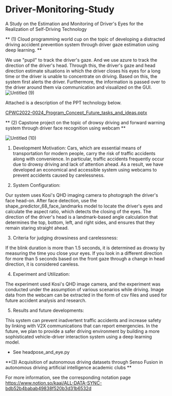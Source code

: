 # Driver-Monitoring-Study
A Study on the Estimation and Monitoring of Driver's Eyes for the Realization of Self-Driving Technology

**
(1) Cloud  programming world cup on the topic of developing a distracted driving accident prevention system through driver gaze estimation using deep learning. 
**


We use "pupil" to track the driver's gaze. And we use azure to track the direction of the driver's head. Through this, the driver's gaze and head direction estimate situations in which the driver closes his eyes for a long time or the driver is unable to concentrate on driving. Based on this, the system first alerts the driver. Furthermore, the information is passed over to the driver around them via communication and visualized on the GUI.
![Untitled (9)](https://github.com/leehyunseo921/Driver-Monitoring-Study/assets/153660740/2f372e20-bd08-44ef-8b87-89b6eeed3ba0)



Attached is a description of the PPT technology below.

[CPWC2022-0024_Program_Concept_Future_tasks_and_ideas.pptx](https://github.com/leehyunseo921/Driver-Monitoring-Study/files/13651865/CPWC2022-0024_Program_Concept_Future_tasks_and_ideas.pptx)


**
(2) Capstone project on the topic of drowsy driving and forward warning system through driver face recognition using webcam
**

![Untitled (10)](https://github.com/leehyunseo921/Driver-Monitoring-Study/assets/153660740/394c7288-5c5f-4b19-8292-101bd6e7d8f0)

1. Development Motivation:
Cars, which are essential means of transportation for modern people, carry the risk of traffic accidents along with convenience. In particular, traffic accidents frequently occur due to drowsy driving and lack of attention ahead. As a result, we have developed an economical and accessible system using webcams to prevent accidents caused by carelessness.

2. System Configuration:

Our system uses Kosi's QHD imaging camera to photograph the driver's face head-on.
After face detection, use the shape_predictor_68_face_landmarks model to locate the driver's eyes and calculate the aspect ratio, which detects the closing of the eyes.
The direction of the driver's head is a landmark-based angle calculation that determines the top, bottom, left, and right sides, and ensures that they remain staring straight ahead.

3. Criteria for judging drowsiness and carelessness:

If the blink duration is more than 1.5 seconds, it is determined as drowsy by measuring the time you close your eyes.
If you look in a different direction for more than 5 seconds based on the front gaze through a change in head direction, it is considered careless.

4. Experiment and Utilization:

The experiment used Kosi's QHD image camera, and the experiment was conducted under the assumption of various scenarios while driving.
Image data from the webcam can be extracted in the form of csv files and used for future accident analysis and research.

5. Results and future developments:

This system can prevent inadvertent traffic accidents and increase safety by linking with V2X communications that can report emergencies.
In the future, we plan to provide a safer driving environment by building a more sophisticated vehicle-driver interaction system using a deep learning model.

* See headpose_and_eye.py

**(3) Acquisition of autonomous driving datasets through Senso Fusion in autonomous driving artificial intelligence academic clubs **

For more information, see the corresponding notation page
https://www.notion.so/kaai/ALL-DATA-SYNC-bdb52b4babab49838f520b3d31b6532d



